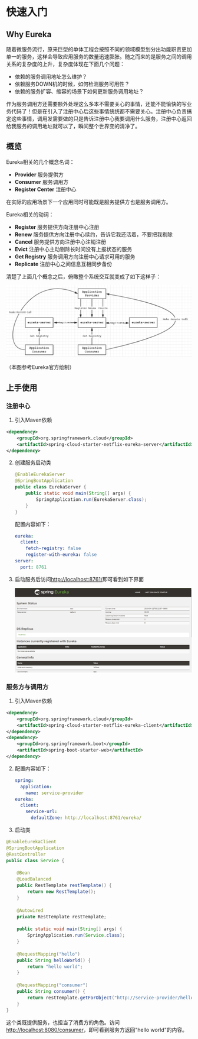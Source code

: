 # 快速入门

## Why Eureka

随着微服务流行，原来巨型的单体工程会按照不同的领域模型划分出功能职责更加单一的服务，这样会导致应用服务的数量迅速膨胀。随之而来的是服务之间的调用关系的复杂度的上升，复杂度体现在下面几个问题：

- 依赖的服务调用地址怎么维护？
- 依赖服务DOWN机的时候，如何检测服务可用性？
- 依赖的服务扩容、缩容的场景下如何更新服务调用地址？

作为服务调用方还需要额外处理这么多本不需要关心的事情，还能不能愉快的写业务代码了！但是在引入了注册中心后这些事情统统都不需要关心。注册中心负责搞定这些事情，调用发需要做的只是告诉注册中心我要调用什么服务，注册中心返回给我服务的调用地址就可以了，瞬间整个世界变的清净了。

## 概览

Eureka相关的几个概念名词：

- **Provider** 服务提供方
- **Consumer** 服务调用方
- **Register Center** 注册中心

在实际的应用场景下一个应用同时可能既是服务提供方也是服务调用方。

Eureka相关的动词：

- **Register** 服务提供方向注册中心注册
- **Renew** 服务提供方向注册中心续约，告诉它我还活着，不要把我剔除
- **Cancel** 服务提供方向注册中心注销注册
- **Evict** 注册中心主动剔除长时间没有上报状态的服务
- **Get Registry** 服务调用方向注册中心请求可用的服务
- **Replicate** 注册中心之间信息互相同步备份

清楚了上面几个概念之后，俯瞰整个系统交互就变成了如下这样子：

![](./images/01_01.png)

（本图参考Eureka官方绘制）

## 上手使用

### 注册中心

1. 引入Maven依赖

```xml
<dependency>
    <groupId>org.springframework.cloud</groupId>
    <artifactId>spring-cloud-starter-netflix-eureka-server</artifactId>
</dependency>
```

2. 创建服务启动类

   ```java
   @EnableEurekaServer
   @SpringBootApplication
   public class EurekaServer {
       public static void main(String[] args) {
           SpringApplication.run(EurekaServer.class);
       }
   }
   ```

   配置内容如下：

   ```yaml
   eureka:
     client:
       fetch-registry: false
       register-with-eureka: false
   server:
     port: 8761
   ```

3. 启动服务后访问[http://localhost:8761/](http://localhost:8761/)即可看到如下界面

   ![](./images/01_02.png)

### 服务方与调用方

1.  引入Maven依赖

   ```xml
   <dependency>
       <groupId>org.springframework.cloud</groupId>
       <artifactId>spring-cloud-starter-netflix-eureka-client</artifactId>
   </dependency>
   <dependency>
       <groupId>org.springframework.boot</groupId>
       <artifactId>spring-boot-starter-web</artifactId>
   </dependency>
   ```

2. 配置内容如下：

   ```yaml
   spring:
     application:
       name: service-provider
   eureka:
     client:
       service-url:
         defaultZone: http://localhost:8761/eureka/
   ```

3.  启动类

   ```java
   @EnableEurekaClient
   @SpringBootApplication
   @RestController
   public class Service {
   
       @Bean
       @LoadBalanced
       public RestTemplate restTemplate() {
           return new RestTemplate();
       }
   
       @Autowired
       private RestTemplate restTemplate;
   
       public static void main(String[] args) {
           SpringApplication.run(Service.class);
       }
   
       @RequestMapping("hello")
       public String helloWorld() {
           return "hello world";
       }
   
       @RequestMapping("consumer")
       public String consumer() {
           return restTemplate.getForObject("http://service-provider/hello", String.class);
       }
   }
   ```

   这个类既提供服务，也担当了消费方的角色。访问[http://localhost:8080/consumer](http://localhost:8080/consumer)，即可看到服务方返回"hello world"的内容。
